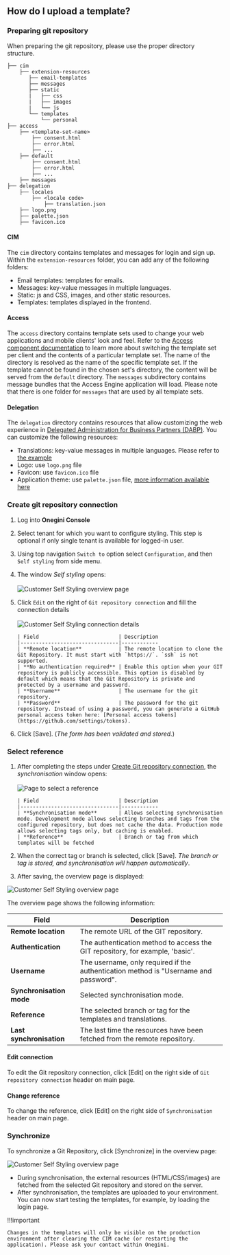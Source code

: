 ## How do I upload a template?

### Preparing git repository

When preparing the git repository, please use the proper directory structure.

```
├── cim
    ├── extension-resources    
       ├── email-templates
       ├── messages
       ├── static
       |   ├── css
       |   ├── images
       |   └── js
       └── templates
           └── personal
├── access
    ├── <template-set-name>
        ├── consent.html
        ├── error.html
        ├── ...
    ├── default
        ├── consent.html
        ├── error.html
        ├── ...
    ├── messages
├── delegation
    ├── locales
        ├── <locale code>
            ├── translation.json
    ├── logo.png
    ├── palette.json
    ├── favicon.ico
```        

#### CIM

The `cim` directory contains templates and messages for login and sign up. Within the `extension-resources` folder, you can add any of the
following folders:

- Email templates: templates for emails.
- Messages: key-value messages in multiple languages.
- Static: js and CSS, images, and other static resources.
- Templates: templates displayed in the frontend.

#### Access

The `access` directory contains template sets used to change your web applications and mobile clients' look and feel. Refer to
the [Access component documentation](../products/access/topics/look-and-feel/index.md) to learn more about switching the template set per
client and the contents of a particular template set. The name of the directory is resolved as the name of the specific template set. If the
template cannot be found in the chosen set's directory, the content will be served from the `default` directory.
The `messages` subdirectory contains message bundles that the Access Engine application will load. Please note that there is one folder
for `messages` that are used by all template sets.

#### Delegation

The `delegation` directory contains resources that allow customizing the web experience
in [Delegated Administration for Business Partners (DABP)](../dabp/index.md). You can customize the following resources:

- Translations: key-value messages in multiple languages. Please refer to [the example](translation.json)
- Logo: use `logo.png` file
- Favicon: use `favicon.ico` file
- Application theme: use `palette.json` file, [more information available here](https://material-ui.com/customization/theming/)

### Create git repository connection

1. Log into **Onegini Console**
2. Select tenant for which you want to configure styling. This step is optional if only single tenant is available for logged-in user.
3. Using top navigation `Switch to` option select `Configuration`, and then `Self styling` from side menu.
4. The window *Self styling* opens: <br><br>
   ![Customer Self Styling overview page](./images/ers1.png)
5. Click `Edit` on the right of `Git repository connection` and fill the connection details <br><br>
   ![Customer Self Styling connection details](./images/connectiondetails.png)

       | Field                          | Description
       |--------------------------------|------------
       | **Remote location**            | The remote location to clone the Git Repository. It must start with `https://`. `ssh` is not supported. 
       | **No authentication required** | Enable this option when your GIT repository is publicly accessible. This option is disabled by default which means that the Git Repository is private and protected by a username and password.
       | **Username**                   | The username for the git repository.
       | **Password**                   | The password for the git repository. Instead of using a password, you can generate a GitHub personal access token here: [Personal access tokens](https://github.com/settings/tokens).

6. Click \[Save\]. (*The form has been validated and stored.*)

### Select reference

1. After completing the steps under [Create Git repository connection](#create-git-repository-connection), the *synchronisation* window
   opens: <br> <br>
   ![Page to select a reference](./images/selectreference.png)

       | Field                          | Description
       |--------------------------------|------------
       | **Synchronisation mode**       | Allows selecting synchronisation mode. Development mode allows selecting branches and tags from the configured repository, but does not cache the data. Production mode allows selecting tags only, but caching is enabled.
       | **Reference**                  | Branch or tag from which templates will be fetched

2. When the correct tag or branch is selected, click \[Save\].
   *The branch or tag is stored, and synchronisation will happen automatically*.
3. After saving, the overview page is displayed:

![Customer Self Styling overview page](./images/ers1.png)

The overview page shows the following information:

| Field                    | Description                                                                          |
|--------------------------|--------------------------------------------------------------------------------------|
| **Remote location**      | The remote URL of the GIT repository.                                                |
| **Authentication**       | The authentication method to access the GIT repository, for example, 'basic'.        |
| **Username**             | The username, only required if the authentication method is "Username and password". |
| **Synchronisation mode** | Selected synchronisation mode.                                                       |
| **Reference**            | The selected branch or tag for the templates and translations.                       |
| **Last synchronisation** | The last time the resources have been fetched from the remote repository.            |

#### Edit connection

To edit the Git repository connection, click \[Edit\] on the right side of `Git repository connection` header on main page.

#### Change reference

To change the reference, click \[Edit\] on the right side of `Synchronisation` header on main page.

### Synchronize

To synchronize a Git Repository, click \[Synchronize\] in the overview page:

![Customer Self Styling overview page](./images/ers1.png)

- During synchronisation, the external resources (HTML/CSS/images) are fetched from the selected Git repository and stored on the server.
- After synchronisation, the templates are uploaded to your environment. You can now start testing the templates, for example, by loading
  the login page.

!!!important

    Changes in the templates will only be visible on the production environment after clearing the CIM cache (or restarting the application). Please ask your contact within Onegini.
